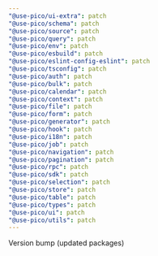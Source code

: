 ```yaml
---
"@use-pico/ui-extra": patch
"@use-pico/schema": patch
"@use-pico/source": patch
"@use-pico/query": patch
"@use-pico/env": patch
"@use-pico/esbuild": patch
"@use-pico/eslint-config-eslint": patch
"@use-pico/tsconfig": patch
"@use-pico/auth": patch
"@use-pico/bulk": patch
"@use-pico/calendar": patch
"@use-pico/context": patch
"@use-pico/file": patch
"@use-pico/form": patch
"@use-pico/generator": patch
"@use-pico/hook": patch
"@use-pico/i18n": patch
"@use-pico/job": patch
"@use-pico/navigation": patch
"@use-pico/pagination": patch
"@use-pico/rpc": patch
"@use-pico/sdk": patch
"@use-pico/selection": patch
"@use-pico/store": patch
"@use-pico/table": patch
"@use-pico/types": patch
"@use-pico/ui": patch
"@use-pico/utils": patch
---
```


Version bump (updated packages)
